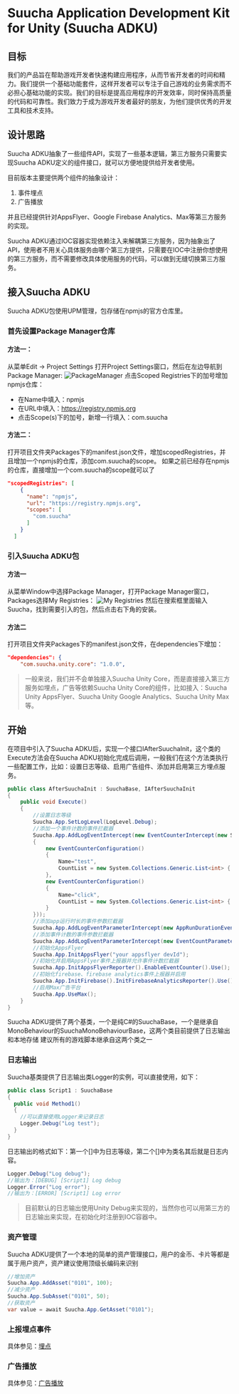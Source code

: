 # Suucha Application Development Kit for Unity (Suucha ADKU)
## 目标
我们的产品旨在帮助游戏开发者快速构建应用程序，从而节省开发者的时间和精力。我们提供一个基础功能套件，这样开发者可以专注于自己游戏的业务需求而不必担心基础功能的实现。我们的目标是提高应用程序的开发效率，同时保持高质量的代码和可靠性。我们致力于成为游戏开发者最好的朋友，为他们提供优秀的开发工具和技术支持。

## 设计思路
Suucha ADKU抽象了一些组件API，实现了一些基本逻辑，第三方服务只需要实现Suucha ADKU定义的组件接口，就可以方便地提供给开发者使用。

目前版本主要提供两个组件的抽象设计：

1. 事件埋点
2. 广告播放

并且已经提供针对AppsFlyer、Google Firebase Analytics、Max等第三方服务的实现。

Suucha ADKU通过IOC容器实现依赖注入来解耦第三方服务，因为抽象出了API，使用者不用关心具体服务由哪个第三方提供，只需要在IOC中注册你想使用的第三方服务，而不需要修改具体使用服务的代码，可以做到无缝切换第三方服务。

## 接入Suucha ADKU
Suucha ADKU包使用UPM管理，包存储在npmjs的官方仓库里。
### 首先设置Package Manager仓库
#### 方法一：
从菜单Edit -> Project Settings 打开Project Settings窗口，然后在左边导航到Package Manager:
![PackageManager](Packages/com.suucha.unity.core/Documentation/Images/ProjectSettings-PackageManager.png)
点击Scoped Registries下的加号增加npmjs仓库：
* 在Name中填入：npmjs
* 在URL中填入：https://registry.npmjs.org
* 点击Scope(s)下的加号，新增一行填入：com.suucha
  
#### 方法二：
打开项目文件夹Packages下的manifest.json文件，增加scopedRegistries，并且增加一个npmjs的仓库，添加com.suucha的scope。
如果之前已经存在npmjs的仓库，直接增加一个com.suucha的scope就可以了
``` json
"scopedRegistries": [
    {
      "name": "npmjs",
      "url": "https://registry.npmjs.org",
      "scopes": [
        "com.suucha"
      ]
    }
  ]
```
### 引入Suucha ADKU包
#### 方法一
从菜单Window中选择Package Manager，打开Package Manager窗口，Packages选择My Registries：
![My Registries](Packages/com.suucha.unity.core/Documentation/Images/MyRegistries.png)
然后在搜索框里面输入Suucha，找到需要引入的包，然后点击右下角的安装。

#### 方法二
打开项目文件夹Packages下的manifest.json文件，在dependencies下增加：
``` json
"dependencies": {
    "com.suucha.unity.core": "1.0.0",

```
> 一般来说，我们并不会单独接入Suucha Unity Core，而是直接接入第三方服务如埋点，广告等依赖Suucha Unity Core的组件，比如接入：Suucha Unity AppsFlyer、Suucha Unity Google Analytics、Suucha Unity Max等。

## 开始
在项目中引入了Suucha ADKU后，实现一个接口IAfterSuuchaInit，这个类的Execute方法会在Suucha ADKU初始化完成后调用，一般我们在这个方法类执行一些配置工作，比如：设置日志等级、启用广告组件、添加并启用第三方埋点服务。
``` csharp
public class AfterSuuchaInit : SuuchaBase, IAfterSuuchaInit
{
    public void Execute()
    {
        //设置日志等级
        Suucha.App.SetLogLevel(LogLevel.Debug); 
        //添加一个事件计数的事件拦截器
        Suucha.App.AddLogEventIntercept(new EventCounterIntercept(new System.Collections.Generic.List<EventCounterConfiguration>
        {
            new EventCounterConfiguration()
            {
                Name="test",
                CountList = new System.Collections.Generic.List<int> { 1, 2,3,5,10 }
            },
            new EventCounterConfiguration()
            {
                Name="click",
                CountList = new System.Collections.Generic.List<int> { 1, 2,3,5,10 }
            }
        }));
        //添加app运行时长的事件参数拦截器
        Suucha.App.AddLogEventParameterIntercept(new AppRunDurationEventParameterIntercept());
        //添加事件计数的事件参数拦截器
        Suucha.App.AddLogEventParameterIntercept(new EventCountParameterIntercept(UnityEngine.Application.persistentDataPath));
        //初始化AppsFlyer
        Suucha.App.InitAppsFlyer("your appsflyer devId");
        //初始化并启用AppsFlyer事件上报器并允许事件计数拦截器
        Suucha.App.InitAppsFlyerReporter().EnableEventCounter().Use();
        //初始化firebase、firebase analytics事件上报器并启用
        Suucha.App.InitFirebase().InitFirebaseAnalyticsReporter().Use();
        //启用Max广告平台
        Suucha.App.UseMax();
    }
}
```
Suucha ADKU提供了两个基类，一个是纯C#的SuuchaBase，一个是继承自MonoBehaviour的SuuchaMonoBehaviourBase，这两个类目前提供了日志输出和本地存储
建议所有的游戏脚本继承自这两个类之一
### 日志输出
Suucha基类提供了日志输出类Logger的实例，可以直接使用，如下：
``` csharp
public class Script1 : SuuchaBase
{
  public void Method1()
  {
    //可以直接使用Logger来记录日志
    Logger.Debug("Log test");
  }
}
```
日志输出的格式如下：第一个[]中为日志等级，第二个[]中为类名其后就是日志内容。
``` csharp
Logger.Debug("Log debug");
//输出为：[DEBUG] [Script1] Log debug
Logger.Error("Log error");
//输出为：[ERROR] [Script1] Log error
```
> 目前默认的日志输出使用Unity Debug来实现的，当然你也可以用第三方的日志输出来实现，在初始化时注册到IOC容器中。
### 资产管理
Suucha ADKU提供了一个本地的简单的资产管理接口，用户的金币、卡片等都是属于用户资产，资产建议使用顶级长编码来识别
``` csharp
//增加资产
Suucha.App.AddAsset("0101", 100);
//减少资产
Suucha.App.SubAsset("0101", 50);
//获取资产
var value = await Suucha.App.GetAsset("0101");
```

### 上报埋点事件
具体参见：[埋点](Packages/com.suucha.unity.core/Documentation/logEvent.md)

### 广告播放
具体参见：[广告播放](Packages/com.suucha.unity.core/Documentation/adplaying.md)